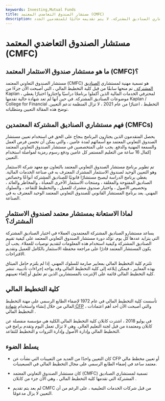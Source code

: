 ```yaml
---
keywords: Investing,Mutual Funds
title: مستشار الصندوق التعاضدي المعتمد (CMFC)
description: مستشار الصندوق التعاوني المعتمد هو تسمية مهنية لمستشاري الصناديق المشتركة. لا يتم تقديمه حاليًا للمتقدمين الجدد.
---
```


# مستشار الصندوق التعاضدي المعتمد (CMFC)
## ما هو مستشار صندوق الاستثمار المعتمد (CMFC)؟

مستشار الصندوق التعاوني المعتمد (CMFC) هو تسمية مهنية لمستشاري [الصناديق المشتركة .](/mutualfund) تم منحها سابقًا من قبل كلية التخطيط المالي ، التي أصبحت الآن جزءًا من Kaplan ، لمحترفي الخدمات المالية الذين أكملوا برنامجًا دراسيًا واجتازوا اختبارًا يغطي موضوعات الصناديق المشتركة. في حين أنها لم تعد شهادة حالية تقدمها Kaplan / College for Financial التخطيط ، اعتبارًا من عام 2021 ، لا تزال المنظمة تدعم التعيين. توضح هذه المقالة التعيين ومتطلباته.

## فهم مستشاري الصناديق المشتركة المعتمدين (CMFCs)

يحصل المتقدمون الذين يجتازون البرنامج بنجاح على الحق في استخدام تعيين مستشار الصندوق التعاوني المعتمد مع أسمائهم لمدة عامين ، والتي يمكن أن تحسن فرص العمل والسمعة المهنية والدفع. يجب على المتخصصين في مستشار الصندوق التعاوني المعتمد إكمال 16 ساعة من التعليم المستمر كل عامين ودفع رسوم رمزية لمواصلة استخدام التعيين.

تم تطوير برنامج مستشار الصندوق التعاوني المعتمد بالتعاون مع معهد شركة الاستثمار وهو التعيين الوحيد لصندوق الاستثمار المشترك المعترف به في صناعة الخدمات المالية. يغطي برنامج الدراسة ليصبح مستشارًا قانونيًا للصناديق المشتركة أنواعًا وخصائص الصناديق المفتوحة والمغلقة ، ومنتجات الاستثمار الأخرى المعبأة ، والمخاطر والعائد ، وتخصيص الأصول ، واختيار صندوق مشترك للعميل ، والتخطيط للتقاعد ، والسلوك المهني. يعد برنامج المستشار القانوني للصندوق التعاوني المعتمد الوحيد المعترف به في الصناعة.

## لماذا الاستعانة بمستشار معتمد لصندوق الاستثمار المشترك؟

يساعد مستشارو الصناديق المشتركة المعتمدون العملاء في اختيار الصناديق المشتركة التي يتزايد عددها كل يوم. تؤكد دورة مستشار الصندوق التعاوني المعتمد على كيفية تقييم الصناديق المشتركة وكيفية استخدام هذه المعلومات لتقديم توصيات للعملاء. يجب أن يكون المستشار المعتمد قادرًا على مراجعة محفظة الاستثمار بالكامل للعميل وتقديم الاقتراحات.

تلتزم كلية التخطيط المالي بمعايير صارمة للسلوك المهني. إذا لم يلتزم حامل الميثاق بهذه المعايير ، فيمكن إبلاغه إلى كلية التخطيط المالي وقد يواجه إجراءات تأديبية. تنشر كلية التخطيط المالي قائمة على الإنترنت بالمستشارين الذين تم تعليق أو إلغاء تعيينهم.

## كلية التخطيط المالي

تأسست كلية التخطيط المالي في عام 1972 لإضفاء الطابع الرسمي على مهنة التخطيط المالي من خلال إنشاء واستخدام [شهادة CFP](/cfp) ، والتي أصبحت الآن أحد أهم اعتمادات التخطيط المالي .

في يوليو 2018 ، اشترت كابلان كلية التخطيط المالي.الكلية هي مؤسسة منفصلة عن كابلان ومعتمدة من قبل لجنة التعليم العالي. وهي لا تزال تعمل اليوم وتقدم برامج في التخطيط المالي وإدارة الأصول وإدارة الثروات و التخطيط للتقاعد.

## يسلط الضوء

- كان التعيين واحدًا من العديد من التعيينات التي نشأت عن CFP أو تعيين مخطط مالي معتمد ساعد في إضفاء الطابع الرسمي على مجال التخطيط المالي في السبعينيات.

- كان مستشار الصندوق التعاوني المعتمد (CMFC) تسمية لمستشاري الصناديق المشتركة التي تقدمها كلية التخطيط المالي ، وهي الآن جزء من كابلان .

- لم يعد يتم تقديم CMFC من قبل شركات الخدمات التعليمية ، على الرغم من أن التعيين لا يزال مدعومًا.


